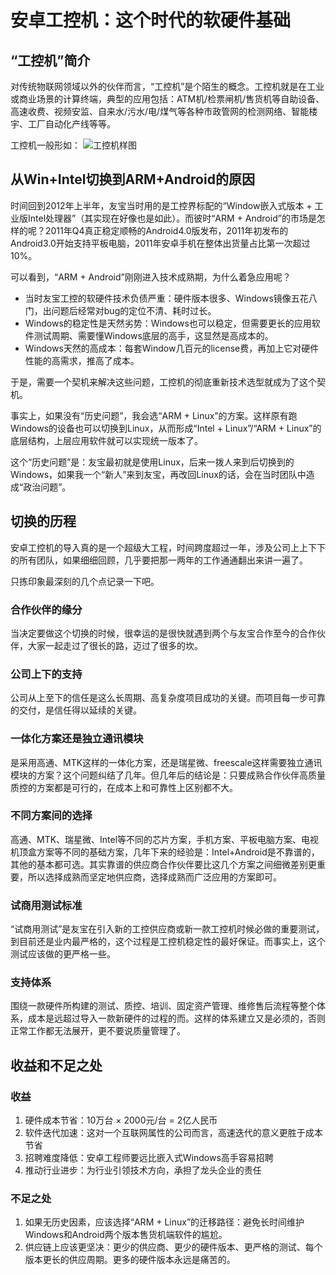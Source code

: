 # 安卓工控机：这个时代的软硬件基础

## “工控机”简介
对传统物联网领域以外的伙伴而言，“工控机”是个陌生的概念。工控机就是在工业或商业场景的计算终端，典型的应用包括：ATM机/检票闸机/售货机等自助设备、高速收费、视频安监、自来水/污水/电/煤气等各种市政管网的检测网络、智能楼宇、工厂自动化产线等等。

工控机一般形如：
![工控机样图](http://www.cesipc.com/images/image/20181017110929192919.jpg)

## 从Win+Intel切换到ARM+Android的原因
时间回到2012年上半年，友宝当时用的是工控界标配的“Window嵌入式版本 + 工业版Intel处理器”（其实现在好像也是如此）。而彼时“ARM + Android”的市场是怎样的呢？2011年Q4真正稳定顺畅的Android4.0版发布，2011年初发布的Android3.0开始支持平板电脑，2011年安卓手机在整体出货量占比第一次超过10%。

可以看到，“ARM + Android”刚刚进入技术成熟期，为什么着急应用呢？

- 当时友宝工控的软硬件技术负债严重：硬件版本很多、Windows镜像五花八门，出问题后经常对bug的定位不清、耗时过长。
- Windows的稳定性是天然劣势：Windows也可以稳定，但需要更长的应用软件测试周期、需要懂Windows底层的高手，这显然是高成本的。
- Windows天然的高成本：每套Window几百元的license费，再加上它对硬件性能的高需求，推高了成本。

于是，需要一个契机来解决这些问题，工控机的彻底重新技术选型就成为了这个契机。

事实上，如果没有“历史问题”，我会选“ARM + Linux”的方案。这样原有跑Windows的设备也可以切换到Linux，从而形成“Intel + Linux”/“ARM + Linux”的底层结构，上层应用软件就可以实现统一版本了。

这个“历史问题”是：友宝最初就是使用Linux，后来一拨人来到后切换到的Windows，如果我一个“新人”来到友宝，再改回Linux的话，会在当时团队中造成“政治问题”。

## 切换的历程
安卓工控机的导入真的是一个超级大工程，时间跨度超过一年，涉及公司上上下下的所有团队，如果细细回顾，几乎要把那一两年的工作通通翻出来讲一遍了。

只拣印象最深刻的几个点记录一下吧。
### 合作伙伴的缘分
当决定要做这个切换的时候，很幸运的是很快就遇到两个与友宝合作至今的合作伙伴，大家一起走过了很长的路，迈过了很多的坎。
### 公司上下的支持
公司从上至下的信任是这么长周期、高复杂度项目成功的关键。而项目每一步可靠的交付，是信任得以延续的关键。
### 一体化方案还是独立通讯模块
是采用高通、MTK这样的一体化方案，还是瑞星微、freescale这样需要独立通讯模块的方案？这个问题纠结了几年。但几年后的结论是：只要成熟合作伙伴高质量质控的方案都是可行的，在成本上和可靠性上区别都不大。
### 不同方案间的选择
高通、MTK、瑞星微、Intel等不同的芯片方案，手机方案、平板电脑方案、电视机顶盒方案等不同的基础方案，几年下来的经验是：Intel+Android是不靠谱的，其他的基本都可选。其实靠谱的供应商合作伙伴要比这几个方案之间细微差别更重要，所以选择成熟而坚定地供应商，选择成熟而广泛应用的方案即可。
### 试商用测试标准
“试商用测试”是友宝在引入新的工控供应商或新一款工控机时候必做的重要测试，到目前还是业内最严格的，这个过程是工控机稳定性的最好保证。而事实上，这个测试应该做的更严格一些。
### 支持体系
围绕一款硬件所构建的测试、质控、培训、固定资产管理、维修售后流程等整个体系，成本是远超过导入一款新硬件的过程的而。这样的体系建立又是必须的，否则正常工作都无法展开，更不要说质量管理了。

## 收益和不足之处
### 收益
1. 硬件成本节省：10万台 × 2000元/台 = 2亿人民币
2. 软件迭代加速：这对一个互联网属性的公司而言，高速迭代的意义更胜于成本节省
3. 招聘难度降低：安卓工程师要远比嵌入式Windows高手容易招聘
4. 推动行业进步：为行业引领技术方向，承担了龙头企业的责任
### 不足之处
1. 如果无历史因素，应该选择“ARM + Linux”的迁移路径：避免长时间维护Windows和Android两个版本售货机端软件的尴尬。
2. 供应链上应该更坚决：更少的供应商、更少的硬件版本、更严格的测试、每个版本更长的供应周期。更多的硬件版本永远是痛苦的。
